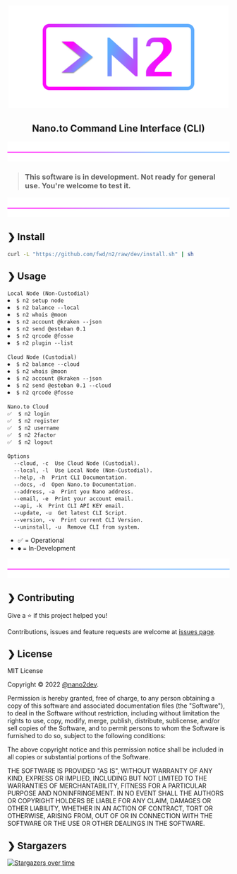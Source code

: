 <p align="center">
  <img src="https://github.com/fwd/n2/raw/master/.github/banner.jpg" alt="Prompts" width="500" />
</p>

<h2 align="center">Nano.to Command Line Interface (CLI)</h2>

![line](https://github.com/fwd/n2/raw/master/.github/line.png)
 
> ### This software is in development. Not ready for general use. You're welcome to test it.

![line](https://github.com/fwd/n2/raw/master/.github/line.png)

## ❯ Install

```bash
curl -L "https://github.com/fwd/n2/raw/dev/install.sh" | sh
```

## ❯ Usage

```
Local Node (Non-Custodial)
⏺  $ n2 setup node
⏺  $ n2 balance --local
⏺  $ n2 whois @moon
⏺  $ n2 account @kraken --json
⏺  $ n2 send @esteban 0.1
⏺  $ n2 qrcode @fosse
⏺  $ n2 plugin --list

Cloud Node (Custodial)
⏺  $ n2 balance --cloud
⏺  $ n2 whois @moon
⏺  $ n2 account @kraken --json
⏺  $ n2 send @esteban 0.1 --cloud
⏺  $ n2 qrcode @fosse 

Nano.to Cloud
✅  $ n2 login
✅  $ n2 register
✅  $ n2 username
✅  $ n2 2factor
✅  $ n2 logout

Options
  --cloud, -c  Use Cloud Node (Custodial).
  --local, -l  Use Local Node (Non-Custodial).
  --help, -h  Print CLI Documentation.
  --docs, -d  Open Nano.to Documentation.
  --address, -a  Print you Nano address.
  --email, -e  Print your account email.
  --api, -k  Print CLI API KEY email.
  --update, -u  Get latest CLI Script.
  --version, -v  Print current CLI Version.
  --uninstall, -u  Remove CLI from system.
```

- ✅ = Operational
- ⏺ = In-Development

![line](https://github.com/fwd/n2/raw/master/.github/line.png)

## ❯ Contributing

Give a ⭐️ if this project helped you!

Contributions, issues and feature requests are welcome at [issues page](https://github.com/fwd/n2/issues).

## ❯ License

MIT License

Copyright © 2022 [@nano2dev](https://twitter.com/nano2dev).

Permission is hereby granted, free of charge, to any person obtaining a copy
of this software and associated documentation files (the "Software"), to deal
in the Software without restriction, including without limitation the rights
to use, copy, modify, merge, publish, distribute, sublicense, and/or sell
copies of the Software, and to permit persons to whom the Software is
furnished to do so, subject to the following conditions:

The above copyright notice and this permission notice shall be included in all
copies or substantial portions of the Software.

THE SOFTWARE IS PROVIDED "AS IS", WITHOUT WARRANTY OF ANY KIND, EXPRESS OR
IMPLIED, INCLUDING BUT NOT LIMITED TO THE WARRANTIES OF MERCHANTABILITY,
FITNESS FOR A PARTICULAR PURPOSE AND NONINFRINGEMENT. IN NO EVENT SHALL THE
AUTHORS OR COPYRIGHT HOLDERS BE LIABLE FOR ANY CLAIM, DAMAGES OR OTHER
LIABILITY, WHETHER IN AN ACTION OF CONTRACT, TORT OR OTHERWISE, ARISING FROM,
OUT OF OR IN CONNECTION WITH THE SOFTWARE OR THE USE OR OTHER DEALINGS IN THE
SOFTWARE.

## ❯ Stargazers

[![Stargazers over time](https://starchart.cc/fwd/n2.svg)](https://github.com/fwd/n2)
